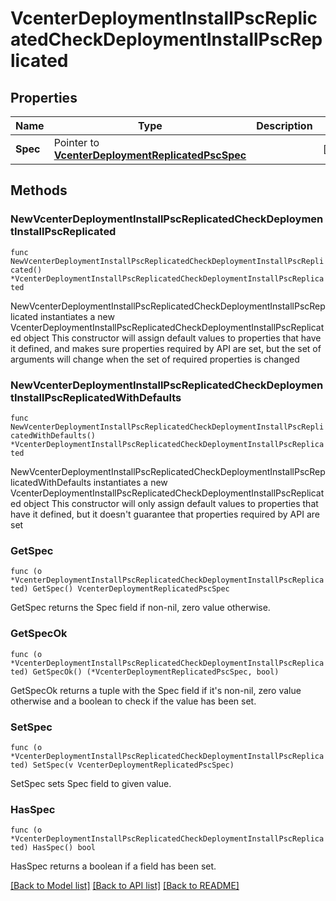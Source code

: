 # VcenterDeploymentInstallPscReplicatedCheckDeploymentInstallPscReplicated

## Properties

Name | Type | Description | Notes
------------ | ------------- | ------------- | -------------
**Spec** | Pointer to [**VcenterDeploymentReplicatedPscSpec**](VcenterDeploymentReplicatedPscSpec.md) |  | [optional] 

## Methods

### NewVcenterDeploymentInstallPscReplicatedCheckDeploymentInstallPscReplicated

`func NewVcenterDeploymentInstallPscReplicatedCheckDeploymentInstallPscReplicated() *VcenterDeploymentInstallPscReplicatedCheckDeploymentInstallPscReplicated`

NewVcenterDeploymentInstallPscReplicatedCheckDeploymentInstallPscReplicated instantiates a new VcenterDeploymentInstallPscReplicatedCheckDeploymentInstallPscReplicated object
This constructor will assign default values to properties that have it defined,
and makes sure properties required by API are set, but the set of arguments
will change when the set of required properties is changed

### NewVcenterDeploymentInstallPscReplicatedCheckDeploymentInstallPscReplicatedWithDefaults

`func NewVcenterDeploymentInstallPscReplicatedCheckDeploymentInstallPscReplicatedWithDefaults() *VcenterDeploymentInstallPscReplicatedCheckDeploymentInstallPscReplicated`

NewVcenterDeploymentInstallPscReplicatedCheckDeploymentInstallPscReplicatedWithDefaults instantiates a new VcenterDeploymentInstallPscReplicatedCheckDeploymentInstallPscReplicated object
This constructor will only assign default values to properties that have it defined,
but it doesn't guarantee that properties required by API are set

### GetSpec

`func (o *VcenterDeploymentInstallPscReplicatedCheckDeploymentInstallPscReplicated) GetSpec() VcenterDeploymentReplicatedPscSpec`

GetSpec returns the Spec field if non-nil, zero value otherwise.

### GetSpecOk

`func (o *VcenterDeploymentInstallPscReplicatedCheckDeploymentInstallPscReplicated) GetSpecOk() (*VcenterDeploymentReplicatedPscSpec, bool)`

GetSpecOk returns a tuple with the Spec field if it's non-nil, zero value otherwise
and a boolean to check if the value has been set.

### SetSpec

`func (o *VcenterDeploymentInstallPscReplicatedCheckDeploymentInstallPscReplicated) SetSpec(v VcenterDeploymentReplicatedPscSpec)`

SetSpec sets Spec field to given value.

### HasSpec

`func (o *VcenterDeploymentInstallPscReplicatedCheckDeploymentInstallPscReplicated) HasSpec() bool`

HasSpec returns a boolean if a field has been set.


[[Back to Model list]](../README.md#documentation-for-models) [[Back to API list]](../README.md#documentation-for-api-endpoints) [[Back to README]](../README.md)


